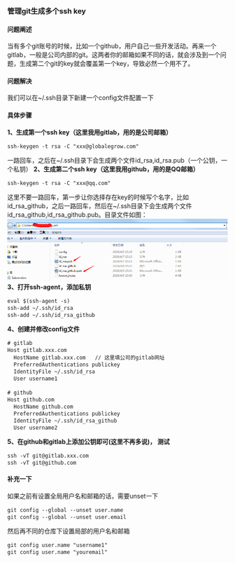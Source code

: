 ### 管理git生成多个ssh key
#### 问题阐述
   当有多个git账号的时候，比如一个github，用户自己一些开发活动。再来一个gitlab，一般是公司内部的git。这两者你的邮箱如果不同的话，就会涉及到一个问题，生成第二个git的key就会覆盖第一个key，导致必然一个用不了。
#### 问题解决
   我们可以在~/.ssh目录下新建一个config文件配置一下
#### 具体步骤
**1、生成第一个ssh key（这里我用gitlab，用的是公司邮箱）**
```shell
ssh-keygen -t rsa -C "xxx@globalegrow.com"
```
一路回车，之后在~/.ssh目录下会生成两个文件id_rsa,id_rsa.pub（一个公钥，一个私钥）
**2、生成第二个ssh key（这里我用github，用的是QQ邮箱）**
```shell
ssh-keygen -t rsa -C "xxx@qq.com"
```
这里不要一路回车，第一步让你选择存在key的时候写个名字，比如 id_rsa_github，之后一路回车，然后在~/.ssh目录下会生成两个文件id_rsa_github,id_rsa_github.pub。目录文件如图：
![](https://raw.githubusercontent.com/dongdong5820/bedOfImage/master/other/git-mutil.png)
**3、打开ssh-agent，添加私钥**

```shell
eval $(ssh-agent -s)
ssh-add ~/.ssh/id_rsa
ssh-add ~/.ssh/id_rsa_github
```
**4、创建并修改config文件**

```shell
# gitlab
Host gitlab.xxx.com
  HostName gitlab.xxx.com	// 这里填公司的gitlab网址
  PreferredAuthentications publickey
  IdentityFile ~/.ssh/id_rsa
  User username1

# github
Host github.com
  HostName github.com
  PreferredAuthentications publickey
  IdentityFile ~/.ssh/id_rsa_github
  User username2
```
**5、在github和gitlab上添加公钥即可(这里不再多说)， 测试**
```shell
ssh -vT git@gitlab.xxx.com
ssh -vT git@github.com
```
#### 补充一下
   如果之前有设置全局用户名和邮箱的话，需要unset一下
```shell
git config --global --unset user.name
git config --global --unset user.email
```
   然后再不同的仓库下设置局部的用户名和邮箱
```shell
git config user.name "username1"
git config user.name "youremail"
```